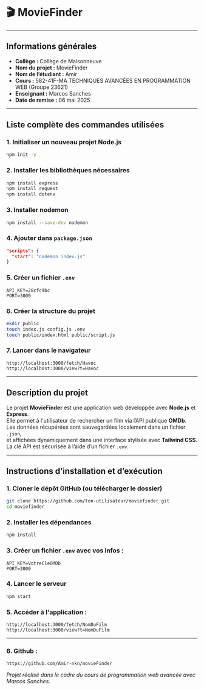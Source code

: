 # 🎬 MovieFinder

---

## Informations générales

- **Collège :** Collège de Maisonneuve
- **Nom du projet :** MovieFinder
- **Nom de l’étudiant :** Amir
- **Cours :** 582-41F-MA TECHNIQUES AVANCÉES EN PROGRAMMATION WEB (Groupe 23621)
- **Enseignant :** Marcos Sanches
- **Date de remise :** 06 mai 2025

---

## Liste complète des commandes utilisées

### 1. Initialiser un nouveau projet Node.js

```bash
npm init -y
```

### 2. Installer les bibliothèques nécessaires

```bash
npm install express
npm install request
npm install dotenv
```

### 3. Installer nodemon

```bash
npm install --save-dev nodemon
```

### 4. Ajouter dans `package.json`

```json
"scripts": {
  "start": "nodemon index.js"
}
```

### 5. Créer un fichier `.env`

```
API_KEY=28cfc9bc
PORT=3000
```

### 6. Créer la structure du projet

```bash
mkdir public
touch index.js config.js .env
touch public/index.html public/script.js
```

### 7. Lancer dans le navigateur

```text
http://localhost:3000/fetch/Havoc
http://localhost:3000/view?t=Havoc
```

---

## Description du projet

Le projet **MovieFinder** est une application web développée avec **Node.js** et **Express**.  
Elle permet à l'utilisateur de rechercher un film via l’API publique **OMDb**.  
Les données récupérées sont sauvegardées localement dans un fichier `.json`,  
et affichées dynamiquement dans une interface stylisée avec **Tailwind CSS**.  
La clé API est sécurisée à l’aide d’un fichier `.env`.

---

## Instructions d’installation et d’exécution

### 1. Cloner le dépôt GitHub (ou télécharger le dossier)

```bash
git clone https://github.com/ton-utilisateur/moviefinder.git
cd moviefinder
```

### 2. Installer les dépendances

```bash
npm install
```

### 3. Créer un fichier `.env` avec vos infos :

```
API_KEY=VotreCleOMDb
PORT=3000
```

### 4. Lancer le serveur

```bash
npm start
```

### 5. Accéder à l'application :

```
http://localhost:3000/fetch/NomDuFilm
http://localhost:3000/view?t=NomDuFilm
```

---

### 6. Github :

```
https://github.com/Amir-nkn/movieFinder
```

_Projet réalisé dans le cadre du cours de programmation web avancée avec Marcos Sanches._
